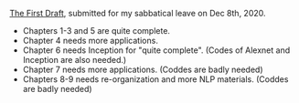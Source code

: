 [The First Draft](https://github.com/tatpongkatanyukul/AdventureBook/blob/main/Draft1/b202b.pdf), submitted for my sabbatical leave on Dec 8th, 2020.

  * Chapters 1-3 and 5 are quite complete.
  * Chapter 4 needs more applications.
  * Chapter 6 needs Inception for "quite complete". (Codes of Alexnet and Inception are also needed.)
  * Chapter 7 needs more applications. (Coddes are badly needed)
  * Chapters 8-9 needs re-organization and more NLP materials. (Coddes are badly needed)
